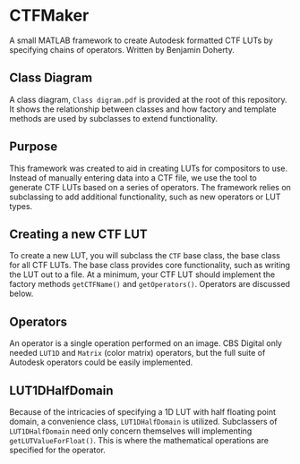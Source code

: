 CTFMaker
========

A small MATLAB framework to create Autodesk formatted CTF LUTs by specifying chains of operators. Written by Benjamin Doherty.

## Class Diagram

A class diagram, ```Class digram.pdf``` is provided at the root of this repository. It shows the relationship between classes and how factory and template methods are used by subclasses to extend functionality.

## Purpose

This framework was created to aid in creating LUTs for compositors to use. Instead of manually entering data into a CTF file, we use the tool to generate CTF LUTs based on a series of operators. The framework relies on subclassing to add additional functionality, such as new operators or LUT types.

## Creating a new CTF LUT

To create a new LUT, you will subclass the ```CTF``` base class, the base class for all CTF LUTs. The base class provides core functionality, such as writing the LUT out to a file. At a minimum, your CTF LUT should implement the factory methods ```getCTFName()``` and ```getOperators()```. Operators are discussed below.

## Operators

An operator is a single operation performed on an image. CBS Digital only needed ```LUT1D``` and ```Matrix``` (color matrix) operators, but the full suite of Autodesk operators could be easily implemented.

## LUT1DHalfDomain

Because of the intricacies of specifying a 1D LUT with half floating point domain, a convenience class, ```LUT1DHalfDomain``` is utilized. Subclassers of ```LUT1DHalfDomain``` need only concern themselves will implementing ```getLUTValueForFloat()```. This is where the mathematical operations are specified for the operator.
